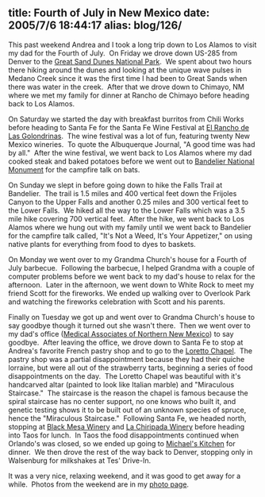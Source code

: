 title: Fourth of July in New Mexico
date: 2005/7/6 18:44:17
alias: blog/126/
---
This past weekend Andrea and I took a long trip down to Los Alamos to visit my dad for the Fourth of July.  On Friday we drove down US-285 from Denver to the [Great Sand Dunes National Park](http://www.nps.gov/grsa/).  We spent about two hours there hiking around the dunes and looking at the unique wave pulses in Medano Creek since it was the first time I had been to Great Sands when there was water in the creek.  After that we drove down to Chimayo, NM where we met my family for dinner at Rancho de Chimayo before heading back to Los Alamos.

On Saturday we started the day with breakfast burritos from Chili Works before heading to Santa Fe for the Santa Fe Wine Festival at [El Rancho de Las Golondrinas](http://www.golondrinas.org/).  The wine festival was a lot of fun, featuring twenty New Mexico wineries.  To quote the Albuquerque Journal, "A good time was had by all."  After the wine festival, we went back to Los Alamos where my dad cooked steak and baked potatoes before we went out to [Bandelier National Monument](http://www.google.com/url?sa=U&start=1&q=http://www.nps.gov/band/&e=1102&mr=7,_!//8223,!b_U:ablel) for the campfire talk on bats.

On Sunday we slept in before going down to hike the Falls Trail at Bandelier.  The trail is 1.5 miles and 400 vertical feet down the Frijoles Canyon to the Upper Falls and another 0.25 miles and 300 vertical feet to the Lower Falls.  We hiked all the way to the Lower Falls which was a 3.5 mile hike covering 700 vertical feet.  After the hike, we went back to Los Alamos where we hung out with my family until we went back to Bandelier for the campfire talk called, "It's Not a Weed, It's Your Appetizer," on using native plants for everything from food to dyes to baskets.

On Monday we went over to my Grandma Church's house for a Fourth of July barbecue.  Following the barbecue, I helped Grandma with a couple of computer problems before we went back to my dad's house to relax for the afternoon.  Later in the afternoon, we went down to White Rock to meet my friend Scott for the fireworks. We ended up walking over to Overlook Park and watching the fireworks celebration with Scott and his parents. 

Finally on Tuesday we got up and went over to Grandma Church's house to say goodbye though it turned out she wasn't there.  Then we went over to my dad's office ([Medical Associates of Northern New Mexico](http://www.mannm.com/)) to say goodbye.  After leaving the office, we drove down to Santa Fe to stop at Andrea's favorite French pastry shop and to go to the [Loretto Chapel](http://www.lorettochapel.com/).  The pastry shop was a partial disappointment because they had their quiche lorraine, but were all out of the strawberry tarts, beginning a series of food disappointments on the day.  The Loretto Chapel was beautiful with it's handcarved altar (painted to look like Italian marble) and "Miraculous Staircase."  The staircase is the reason the chapel is famous because the spiral staircase has no center support, no one knows who built it, and genetic testing shows it to be built out of an unknown species of spruce, hence the "Miraculous Staircase."  Following Santa Fe, we headed north, stopping at [Black Mesa Winery](http://www.blackmesawinery.com/) and [La Chiripada Winery](http://www.lachiripada.com/) before heading into Taos for lunch.  In Taos the food disappointments continued when Orlando's was closed, so we ended up going to [Michael's Kitchen](http://www.michaelskitchen.com/) for dinner.  We then drove the rest of the way back to Denver, stopping only in Walsenburg for milkshakes at Tes' Drive-In.

It was a very nice, relaxing weekend, and it was good to get away for a while.  Photos from the weekend are in my [photo page](http://wwwazure.s-church.net/PhotoAlbum/Album/NM0705).